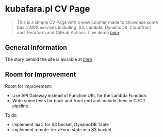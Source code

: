 # kubafara.pl CV Page
> This is a simple CV Page with a view counter made to showcase some basic AWS services including: S3, Lambda, DynamoDB, Cloudfront and Terraform and GitHub Actions.
> Live demo [_here_](https://www.kubafara.pl). <!-- If you have the project hosted somewhere, include the link here. -->


## General Information
The story behind the site is avialible at [_here_](https://www.kubafara.pl/blogpost.html)

## Room for Improvement

Room for improvement:
- Use API Gateway instead of Function URL for the Lambda Function.
- Write some tests for back and front end and include them in CI/CD pipeline.

To do:
- Implement IaaC for S3 bucket, DynamoDB Table
- Implement remote TerraForm state in a S3 bucket
